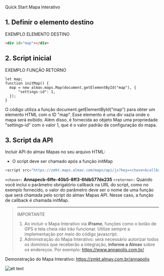 Quick Start Mapa Interativo

## 1. Definir o elemento destino

EXEMPLO ELEMENTO DESTINO

```html
<div id="map"></div>
```

## 2. Script inicial

EXEMPLO FUNÇÃO RETORNO
```javscript
let map;
function initMap() {
  map = new almav.maps.Map(document.getElementById("map"), {
      "settings-id": 1,
  });
}
```
O código utiliza a função document.getElementById("map") para obter um elemento HTML com o ID "map". Esse elemento é uma div vazia onde o mapa será exibido. Além disso, é fornecida ao objeto Map uma propriedade "settings-id" com o valor 1, que é o valor padrão de configuração do mapa.

## 3. Script da API

Incluir API do almav Mapas no seu arquivo HTML:
* O script deve ser chamado após a função initMap
```javascript
<script src="https://zmkt.maps.almav.com/maps/api/js?key=<chave>&callback=<retorno>" defer></script>
```
`<chave>:` **Annapecb-6ffe-40b5-8ff3-6fdb577de235**
`<retorno>:` Quando você inclui o parâmetro obrigatório callback na URL do script, como no exemplo fornecido, o valor do parâmetro deve ser o nome de uma função que será chamada pelo script do almav Mapas API. Nesse caso, a função de callback é chamada initMap.

> ---
> IMPORTANTE
> 1. Ao incluir o Mapa Interativo via **iFrame**, funções como o botão de GPS e tela cheia não irão funcionar. Utilize sempre a implementação por meio do código javascript.
> 2. Administração do Mapa Interativo: será necessário autorizar todos os domínios que receberão a integração, **informe a Almav** sobre os endereços. Por exemplo: https://www.annapolis.com.br/

Demonstração do Mapa Interativo: https://zmkt.almav.com.br/annapolis

![alt text](https://zmkt.maps.almav.com/maps/assets/Annapecb-6ffe-40b5-8ff3-6fdb577de235/thumb01.jpg)

